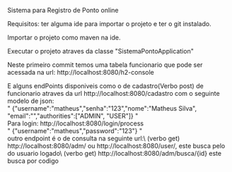 Sistema para Registro de Ponto online

Requisitos: ter alguma ide para importar o projeto e ter o git instalado.

Importar o projeto como maven na ide.


Executar o projeto atraves da classe "SistemaPontoApplication"

Neste primeiro commit temos uma tabela funcionario que pode ser acessada na url: http://localhost:8080/h2-console

E alguns endPoints disponiveis como o de cadastro(Verbo post) de funcionario atraves da url http://localhost:8080/cadastro com o seguinte modelo de json:\
"
{"username":"matheus","senha":"123","nome":"Matheus Silva", "email":"","authorities":["ADMIN", "USER"]}
"
\
Para login: http://localhost:8080/login/process \
"
{"username":"matheus","password":"123"}
"\
outro endpoint é o de consulta na seguinte url:\ (verbo get) http://localhost:8080/adm/ ou http://localhost:8080/user/, este busca pelo do usuario logado\ (verbo get) http://localhost:8080/adm/busca/{id}
este busca por codigo

